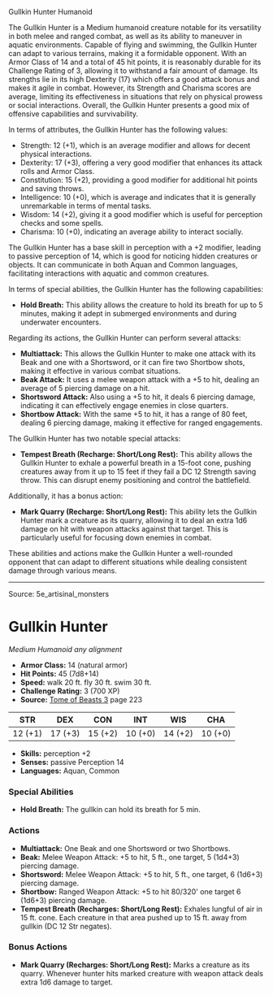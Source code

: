 <MonsterName/>Gullkin Hunter</MonsterName>
<CreatureType/>Humanoid</CreatureType>

<summary>The Gullkin Hunter is a Medium humanoid creature notable for its versatility in both melee and ranged combat, as well as its ability to maneuver in aquatic environments. Capable of flying and swimming, the Gullkin Hunter can adapt to various terrains, making it a formidable opponent. With an Armor Class of 14 and a total of 45 hit points, it is reasonably durable for its Challenge Rating of 3, allowing it to withstand a fair amount of damage. Its strengths lie in its high Dexterity (17) which offers a good attack bonus and makes it agile in combat. However, its Strength and Charisma scores are average, limiting its effectiveness in situations that rely on physical prowess or social interactions. Overall, the Gullkin Hunter presents a good mix of offensive capabilities and survivability.</summary>

<detail>

In terms of attributes, the Gullkin Hunter has the following values:
- Strength: 12 (+1), which is an average modifier and allows for decent physical interactions.
- Dexterity: 17 (+3), offering a very good modifier that enhances its attack rolls and Armor Class.
- Constitution: 15 (+2), providing a good modifier for additional hit points and saving throws.
- Intelligence: 10 (+0), which is average and indicates that it is generally unremarkable in terms of mental tasks.
- Wisdom: 14 (+2), giving it a good modifier which is useful for perception checks and some spells.
- Charisma: 10 (+0), indicating an average ability to interact socially.

The Gullkin Hunter has a base skill in perception with a +2 modifier, leading to passive perception of 14, which is good for noticing hidden creatures or objects. It can communicate in both Aquan and Common languages, facilitating interactions with aquatic and common creatures.

In terms of special abilities, the Gullkin Hunter has the following capabilities:
- **Hold Breath:** This ability allows the creature to hold its breath for up to 5 minutes, making it adept in submerged environments and during underwater encounters.

Regarding its actions, the Gullkin Hunter can perform several attacks:
- **Multiattack:** This allows the Gullkin Hunter to make one attack with its Beak and one with a Shortsword, or it can fire two Shortbow shots, making it effective in various combat situations.
- **Beak Attack:** It uses a melee weapon attack with a +5 to hit, dealing an average of 5 piercing damage on a hit.
- **Shortsword Attack:** Also using a +5 to hit, it deals 6 piercing damage, indicating it can effectively engage enemies in close quarters.
- **Shortbow Attack:** With the same +5 to hit, it has a range of 80 feet, dealing 6 piercing damage, making it effective for ranged engagements.

The Gullkin Hunter has two notable special attacks:
- **Tempest Breath (Recharge: Short/Long Rest):** This ability allows the Gullkin Hunter to exhale a powerful breath in a 15-foot cone, pushing creatures away from it up to 15 feet if they fail a DC 12 Strength saving throw. This can disrupt enemy positioning and control the battlefield.
  
Additionally, it has a bonus action:
- **Mark Quarry (Recharge: Short/Long Rest):** This ability lets the Gullkin Hunter mark a creature as its quarry, allowing it to deal an extra 1d6 damage on hit with weapon attacks against that target. This is particularly useful for focusing down enemies in combat.

These abilities and actions make the Gullkin Hunter a well-rounded opponent that can adapt to different situations while dealing consistent damage through various means.</detail>



---

Source: 5e_artisinal_monsters

# Gullkin Hunter

*Medium* *Humanoid* *any alignment*

- **Armor Class:** 14 (natural armor)
- **Hit Points:** 45 (7d8+14)
- **Speed:** walk 20 ft. fly 30 ft. swim 30 ft.
- **Challenge Rating:** 3 (700 XP)
- **Source:** [Tome of Beasts 3](https://koboldpress.com/kpstore/product/tome-of-beasts-3-for-5th-edition/) page 223

| STR | DEX | CON | INT | WIS | CHA |
| --- | --- | --- | --- | --- | --- |
| 12 (+1) | 17 (+3) | 15 (+2) | 10 (+0) | 14 (+2) | 10 (+0) |

- **Skills:** perception +2
- **Senses:** passive Perception 14
- **Languages:** Aquan, Common

### Special Abilities

- **Hold Breath:** The gullkin can hold its breath for 5 min.

### Actions

- **Multiattack:** One Beak and one Shortsword or two Shortbows.
- **Beak:** Melee Weapon Attack: +5 to hit, 5 ft., one target, 5 (1d4+3) piercing damage.
- **Shortsword:** Melee Weapon Attack: +5 to hit, 5 ft., one target, 6 (1d6+3) piercing damage.
- **Shortbow:** Ranged Weapon Attack: +5 to hit 80/320' one target 6 (1d6+3) piercing damage.
- **Tempest Breath (Recharges: Short/Long Rest):** Exhales lungful of air in 15 ft. cone. Each creature in that area pushed up to 15 ft. away from gullkin (DC 12 Str negates).

### Bonus Actions

- **Mark Quarry (Recharges: Short/Long Rest):** Marks a creature as its quarry. Whenever hunter hits marked creature with weapon attack deals extra 1d6 damage to target.




